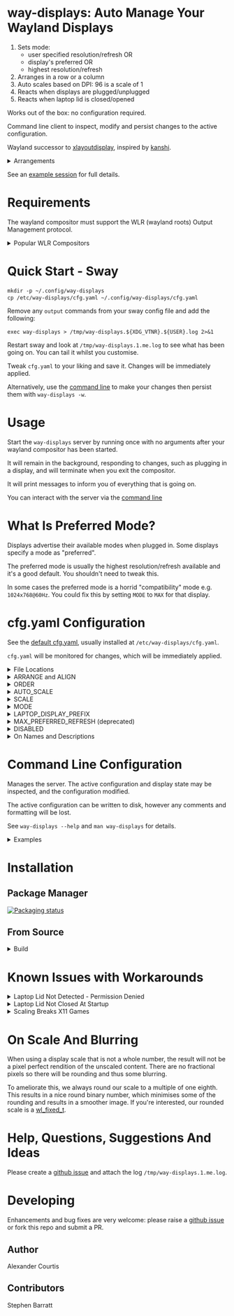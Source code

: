 # way-displays: Auto Manage Your Wayland Displays

1. Sets mode:
    * user specified resolution/refresh OR
    * display's preferred OR
    * highest resolution/refresh
1. Arranges in a row or a column
1. Auto scales based on DPI: 96 is a scale of 1
1. Reacts when displays are plugged/unplugged
1. Reacts when laptop lid is closed/opened

Works out of the box: no configuration required.

Command line client to inspect, modify and persist changes to the active configuration.

Wayland successor to [xlayoutdisplay](https://github.com/alex-courtis/xlayoutdisplay), inspired by [kanshi](https://sr.ht/~emersion/kanshi/).

<details><summary>Arrangements</summary><br>

![layouts](doc/layouts.png)

</details>

See an [example session](doc/example-session.md) for full details.

# Requirements

The wayland compositor must support the WLR (wayland roots) Output Management protocol.

<details><summary>Popular WLR Compositors</summary><br>

* [sway](https://swaywm.org/)
* [hikari](https://hikari.acmelabs.space)
* [Way Cooler](http://way-cooler.org/)
* [Wayfire](https://github.com/WayfireWM/wayfire)
</details>

# Quick Start - Sway

```
mkdir -p ~/.config/way-displays
cp /etc/way-displays/cfg.yaml ~/.config/way-displays/cfg.yaml
```

Remove any `output` commands from your sway config file and add the following:
```
exec way-displays > /tmp/way-displays.${XDG_VTNR}.${USER}.log 2>&1
```

Restart sway and look at `/tmp/way-displays.1.me.log` to see what has been going on. You can tail it whilst you customise.

Tweak `cfg.yaml` to your liking and save it. Changes will be immediately applied.

Alternatively, use the [command line](#command-line-configuration) to make your changes then persist them with `way-displays -w`.

# Usage

Start the `way-displays` server by running once with no arguments after your wayland compositor has been started.

It will remain in the background, responding to changes, such as plugging in a display, and will terminate when you exit the compositor.

It will print messages to inform you of everything that is going on.

You can interact with the server via the [command line](#command-line-configuration)

# What Is Preferred Mode?

Displays advertise their available modes when plugged in. Some displays specify a mode as "preferred".

The preferred mode is usually the highest resolution/refresh available and it's a good default. You shouldn't need to tweak this.

In some cases the preferred mode is a horrid "compatibility" mode e.g. `1024x768@60Hz`. You could fix this by setting `MODE` to `MAX` for that display.

# cfg.yaml Configuration

See the [default cfg.yaml](cfg.yaml), usually installed at `/etc/way-displays/cfg.yaml`.

`cfg.yaml` will be monitored for changes, which will be immediately applied.

<details><summary>File Locations</summary><br>

The following are used, in order:
* `$XDG_CONFIG_HOME/way-displays/cfg.yaml`
* `$HOME/.config/way-displays/cfg.yaml`
* `/usr/local/etc/way-displays/cfg.yaml`
* `/etc/way-displays/cfg.yaml`

</details>

<details><summary>ARRANGE and ALIGN</summary><br>

The default is to arrange in a row, aligned at the top of the displays. This is very configurable:

![layouts](doc/layouts.png)

`ARRANGE` may be a `ROW` (left to right) or a `COLUMN` (top to bottom).

`ALIGN` for a `ROW` may be `TOP`, `MIDDLE`, `BOTTOM`.

`ALIGN` for a `COLUMN` may be `LEFT`, `MIDDLE`, `RIGHT`.

Layout to suit you e.g. top to bottom, aligned in the centre:
```yaml
# Arrange displays in a ROW (default, left to right) or a COLUMN (top to bottom)
ARRANGE: COLUMN

# Align ROWs at the TOP (default), MIDDLE or BOTTOM
# Align COLUMNs at the LEFT (default), MIDDLE or RIGHT
ALIGN: MIDDLE
```

</details>

<details><summary>ORDER</summary><br>

`ROW` is arranged in order left to right. `COLUMN` is top to bottom. `ORDER` defaults to the order in which displays are discovered.

Define your own e.g.:
```yaml
ORDER:
    - 'DP-2'
    - 'Monitor Maker ABC123'
```

</details>

<details><summary>AUTO_SCALE</summary><br>

The default is to scale each display by DPI.

This may be disabled and scale 1 will be used, unless a `SCALE` has been specified.

```yaml
AUTO_SCALE: false
```

</details>

<details><summary>SCALE</summary><br>

Auto scale may be overridden with custom scales for each display e.g.
```yaml
SCALE:
    - NAME_DESC: 'Monitor Maker ABC123'
      SCALE: 1.75
```

</details>

<details><summary>MODE</summary><br>

*Caveat:* selecting some modes may result in an unusable (blank screen or powered off) monitor. Try a different mode if this happens.
	
If the specified mode cannot be found or activated, `way-displays` will fall back to the preferred mode, then the highest available resolution / refresh.

Resolution with highest refresh:
```yaml
MODE:
    - NAME_DESC: HDMI-A-1
      WIDTH: 1920
      HEIGHT: 1080
```

Resolution and refresh:
```yaml
MODE:
    - NAME_DESC: HDMI-A-1
      WIDTH: 1920
      HEIGHT: 1080
      HZ: 60
```

When selecting a mode, `way-displays` will use the highest refresh that matches. There will usually be several refresh rates will match a specified number of Hz, differing only by a few mHz. These will be tried in descending order until a working one is found.

Maximum resolution and refresh:
```yaml
MODE:
    - NAME_DESC: HDMI-A-1
      MAX: TRUE
```
</details>

<details><summary>LAPTOP_DISPLAY_PREFIX</summary><br>

Laptop displays usually start with `eDP` e.g. `eDP-1`. This may be overridden if your laptop is different e.g.:
```yaml
LAPTOP_DISPLAY_PREFIX: 'eDPP'
```

</details>

<details><summary>MAX_PREFERRED_REFRESH (deprecated)</summary><br>

Use `MODE`, specifying the preferred resolution.

</details>

<details><summary>DISABLED</summary><br>

Disable the specified displays.

```yaml
DISABLED:
  - 'Monitor Maker ABC123'
  - 'HDMI-1'
```

</details>

<details><summary>On Names and Descriptions</summary><br>
You can configure displays by name or description. You can find these by looking at the logs e.g.

```
DP-3 Arrived:
    name:     'DP-3'
    desc:     'Unknown Monitor Maker ABC123 (DP-3 via HDMI)'
```

It is recommended to use the description rather than the name, as the name may change over time and will most likely be different on different PCs.

The description does contain information about how it is connected, so strip that out. In the above example, you would use the description `Monitor Maker ABC123`.

The name should be at least 3 characters long, to avoid any unwanted extra matches.

</details>

# Command Line Configuration

Manages the server. The active configuration and display state may be inspected, and the configuration modified.

The active configuration can be written to disk, however any comments and formatting will be lost.

See `way-displays --help` and `man way-displays` for details.

<details><summary>Examples</summary><br>

Show current configuration and display state: `way-displays -g`

Arrange left to right, aligned at the bottom: `way-displays -s ARRANGE_ALIGN row bottom`

Set the order for arrangement: `way-displays -s ORDER HDMI-1 "monitor maker ABC model XYZ" eDP-1`

Set a scale: `way-displays -s SCALE "eDP-1" 3`

Use 3840x2160@24Hz: `way-displays -s MODE HDMI-A-1 3840 2160 24`

Persist your changes to your cfg.yaml: `way-displays -w`

</details>

# Installation

## Package Manager

[![Packaging status](https://repology.org/badge/vertical-allrepos/way-displays.svg)](https://repology.org/project/way-displays/versions)

## From Source

<details><summary>Build</summary>

### Dependencies
* GNU make
* gcc
* wayland
* wayland-protocols
* wlroots
* libinput
* yaml-cpp

Most will be available if you are running a wlroots based compositor like sway.

yaml-cpp will need to be installed via your distribution's package manager.

Set `CC=mycompiler` and `CXX=mycompiler++` if you don't like gcc.

### Build

```
git clone git@github.com:alex-courtis/way-displays.git
cd way-displays
make
```

### Install / Uninstall

```
sudo make install
sudo make uninstall
```
</details>

# Known Issues with Workarounds

<details><summary>Laptop Lid Not Detected - Permission Denied</summary><br>

```
W [10:09:44.542] WARNING: open '/dev/input/event0' failed 13: 'Permission denied'
```

User must be in the `input` group to monitor libinput events.
</details>

<details><summary>Laptop Lid Not Closed At Startup</summary><br>

libinput only reports lid state at startup for _some_ lids. We can direct libinput to always report for our lid. See [Installing temporary local device quirks](https://wayland.freedesktop.org/libinput/doc/latest/device-quirks.html#device-quirks-local) for reference.

### 0 - Test Whether libinput Reports Your Lid
Note your lid's event device at way-displays startup e.g.
```
I [11:34:05] Monitoring lid device: /dev/input/event1
```

Run `libinput quirks list /dev/input/eventX`. If you don't see `AttrLidSwitchReliability=reliable`, libinput won't report the startup state.

### 1 - Determine Lid Switch's DMI
```
libinput record /dev/input/eventX | grep ^dmi
^C
```
Example dmi for ct31 switch:
```
Recording to 'stdout'.
dmi: "dmi:bvnLENOVO:bvrN2WET25W(1.15):bd12/07/2020:br1.15:efr1.9:svnLENOVO:pn20UBCTO1WW:pvrThinkPadX1YogaGen5:rvnLENOVO:rn20UBCTO1WW:rvrSDK0J40709WIN:cvnLENOVO:ct31:cvrNone:skuLENOVO_MT_20UB_BU_Think_FM_ThinkPadX1YogaGen5:"
```

### 2 - Create `/etc/libinput/local-overrides.quirks`:
```
[Lid Switch Ct31]
MatchName=*Lid Switch*
MatchDMIModalias=dmi:*:ct31:*
AttrLidSwitchReliability=reliable
```

You can put the entire dmi string in `MatchDMIModalias` or just the ctXX bit.

### 3 - Test libinput And way-displays
`libinput quirks list /dev/input/eventX`. You should see `AttrLidSwitchReliability=reliable`.

Close the lid and start way-displays. You should see:
```
I [11:34:05] Monitoring lid device: /dev/input/event1
I [11:34:05]
I [11:34:05] Lid closed
```

</details>

<details><summary>Scaling Breaks X11 Games</summary><br>

When a display is scaled (X11) linux games will render at the display's scaled resolution, rather than the monitor's native resolution. There is [work underway](https://gitlab.freedesktop.org/wlroots/wlroots/-/issues/2125) to fix this.

In the meantime, auto scale may be temporarily disabled via `way-displays -s AUTO_SCALE off`.

Any explicily specified `SCALE` values will override `AUTO_SCALE: false`, so you would need to temporarily remove those via `way-displays -d SCALE "my monitor"`
</details>

# On Scale And Blurring

When using a display scale that is not a whole number, the result will not be a pixel perfect rendition of the unscaled content. There are no fractional pixels so there will be rounding and thus some blurring.

To ameliorate this, we always round our scale to a multiple of one eighth. This results in a nice round binary number, which minimises some of the rounding and results in a smoother image. If you're interested, our rounded scale is a [wl_fixed_t](https://wayland.freedesktop.org/docs/html/apb.html).

# Help, Questions, Suggestions And Ideas

Please create a [github issue](https://github.com/alex-courtis/way-displays/issues) and attach the log `/tmp/way-displays.1.me.log`.

# Developing

Enhancements and bug fixes are very welcome: please raise a [github issue](https://github.com/alex-courtis/way-displays/issues) or fork this repo and submit a PR.

## Author

Alexander Courtis

## Contributors

Stephen Barratt
